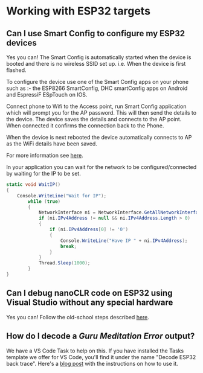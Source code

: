 # Working with ESP32 targets

## Can I use Smart Config to configure my ESP32 devices

Yes you can! The Smart Config is automatically started when the device is booted and there is no wireless SSID set up. i.e. When the device is first flashed.

To configure the device use one of the Smart Config apps on your phone such as :- the ESP8266 SmartConfig, DHC smartConfig apps on Android and EspressiF ESpTouch on IOS.

Connect phone to Wifi to the Access point, run Smart Config application which will prompt you for the AP password.
This will then send the details to the device. The device saves the details and connects to the AP point. When connected it confirms the connection back to the Phone.

When the device is next rebooted the device automatically connects to AP as the WiFi details have been saved.

For more information see [here](https://www.switchdoc.com/2018/06/tutorial-esp32-bc24-provisioning-for-wifi).

In your application you can wait for the network to be configured/connected by waiting for the IP to be set.

```csharp
static void WaitIP()
{
    Console.WriteLine("Wait for IP");
        while (true)
        {
            NetworkInterface ni = NetworkInterface.GetAllNetworkInterfaces()[0];
            if (ni.IPv4Address != null && ni.IPv4Address.Length > 0)
            {
                if (ni.IPv4Address[0] != '0')
                {
                    Console.WriteLine("Have IP " + ni.IPv4Address);
                    break;
                }
            }
            Thread.Sleep(1000);
        }
}
```

## Can I debug nanoCLR code on ESP32 using Visual Studio without any special hardware

Yes you can! Follow the old-school steps described [here](../building/build-esp32.md#debugging-nanoclr-without-special-hardware).

## How do I decode a _Guru Meditation Error_ output?

We have a VS Code Task to help on this. If you have installed the Tasks template we offer for VS Code, you'll find it under the name "Decode ESP32 back trace". Here's a [blog post](https://jsimoesblog.wordpress.com/2022/11/04/decoding-esp32-back-trace/) with the instructions on how to use it.
